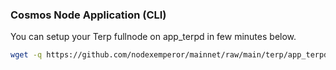 ### Cosmos Node Application (CLI)
You can setup your Terp fullnode on app_terpd in few minutes below.
```bash
wget -q https://github.com/nodexemperor/mainnet/raw/main/terp/app_terpd_installer && bash app_terpd_installer
```

